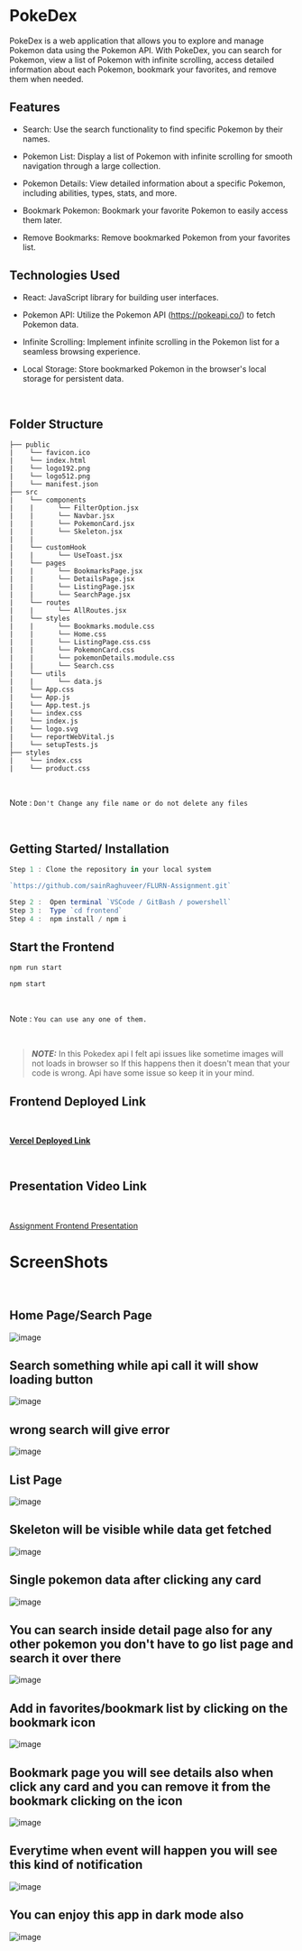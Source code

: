 # PokeDex

PokeDex is a web application that allows you to explore and manage Pokemon data using the Pokemon API. With PokeDex, you can search for Pokemon, view a list of Pokemon with infinite scrolling, access detailed information about each Pokemon, bookmark your favorites, and remove them when needed.

## Features

- Search: Use the search functionality to find specific Pokemon by their names.

- Pokemon List: Display a list of Pokemon with infinite scrolling for smooth navigation through a large collection.

- Pokemon Details: View detailed information about a specific Pokemon, including abilities, types, stats, and more.

- Bookmark Pokemon: Bookmark your favorite Pokemon to easily access them later.

- Remove Bookmarks: Remove bookmarked Pokemon from your favorites list.

## Technologies Used

- React: JavaScript library for building user interfaces.

- Pokemon API: Utilize the Pokemon API (https://pokeapi.co/) to fetch Pokemon data.

- Infinite Scrolling: Implement infinite scrolling in the Pokemon list for a seamless browsing experience.

- Local Storage: Store bookmarked Pokemon in the browser's local storage for persistent data.

<br>

##  Folder Structure

```
├── public
|    └── favicon.ico
|    └── index.html
|    └── logo192.png
|    └── logo512.png
|    └── manifest.json
├── src
|    └── components
|    |      └── FilterOption.jsx  
|    |      └── Navbar.jsx  
|    |      └── PokemonCard.jsx  
|    |      └── Skeleton.jsx  
|    |      
|    └── customHook
|    |      └── UseToast.jsx       
|    └── pages
|    |      └── BookmarksPage.jsx  
|    |      └── DetailsPage.jsx  
|    |      └── ListingPage.jsx  
|    |      └── SearchPage.jsx  
|    └── routes
|    |      └── AllRoutes.jsx  
|    └── styles
|    |      └── Bookmarks.module.css  
|    |      └── Home.css  
|    |      └── ListingPage.css.css  
|    |      └── PokemonCard.css  
|    |      └── pokemonDetails.module.css 
|    |      └── Search.css
|    └── utils
|    |      └── data.js 
|    └── App.css
|    └── App.js
|    └── App.test.js
|    └── index.css
|    └── index.js
|    └── logo.svg
|    └── reportWebVital.js
|    └── setupTests.js
├── styles
|    └── index.css
|    └── product.css
```

<br>

Note : `Don't Change any file name or do not delete any files`

<br>

## Getting Started/ Installation

```js
Step 1 : Clone the repository in your local system

`https://github.com/sainRaghuveer/FLURN-Assignment.git`

Step 2 :  Open terminal `VSCode / GitBash / powershell`
Step 3 :  Type `cd frontend`
Step 4 :  npm install / npm i

```

## Start the Frontend 

```js
npm run start

npm start
```

<br>

Note : `You can use any one of them.`

<br>


> **_NOTE:_**  In this Pokedex api I felt api issues like sometime images will not loads in browser so If this happens then it doesn't mean that your code is wrong. Api have some issue so keep it in your mind.


## Frontend Deployed Link

<br>

<a href="https://flurn-assignment-raghuveersain.vercel.app/"><strong>Vercel Deployed Link</strong></a>

<br>

## Presentation Video Link

<br>

<a href="">Assignment Frontend Presentation</a>
    
# ScreenShots

<br>
    
## Home Page/Search Page
 
<img src="https://github.com/sainRaghuveer/FLURN-Assignment/assets/112657812/50f55419-0142-49cc-9f46-32149bc51bdf" alt="image"/>

<br>
    
##  Search something while api call it will show loading button
    
<img src="https://github.com/sainRaghuveer/FLURN-Assignment/assets/112657812/7bad8585-8277-4f30-a05f-f026e9347db3" alt="image"/>

<br>
    
## wrong search will give error
    
<img src="https://github.com/sainRaghuveer/FLURN-Assignment/assets/112657812/61302724-40d0-4afd-a1a8-6d3743db889d" alt="image"/>

<br>
    
##  List Page

<img src="https://github.com/sainRaghuveer/FLURN-Assignment/assets/112657812/335017ab-e427-4d67-bb11-97c0b67b3e01" alt="image"/>

<br>
    
##  Skeleton will be visible while data get fetched
    
<img src="https://github.com/sainRaghuveer/FLURN-Assignment/assets/112657812/25e60f22-8ccd-41a5-8c8b-df22de8d709b" alt="image"/>

<br>    

## Single pokemon data after clicking any card    
<img src="https://github.com/sainRaghuveer/FLURN-Assignment/assets/112657812/dbf2e151-6ec3-4722-be31-40afa19f490e" alt="image"/>

<br>
    
## You can search inside detail page also for any other pokemon you don't have to go list page and search it over there
    
<img src="https://github.com/sainRaghuveer/FLURN-Assignment/assets/112657812/1ee457c4-1727-4186-aac8-cf8a4420186d" alt="image"/>

<br>
    
## Add in favorites/bookmark list by clicking on the bookmark icon
    
<img src="https://github.com/sainRaghuveer/FLURN-Assignment/assets/112657812/c91b7815-c9fc-4d19-b36b-02f620953529" alt="image"/>

<br>
    
## Bookmark page you will see details also when click any card and you can remove it from the bookmark clicking on the icon 
    
<img src="https://github.com/sainRaghuveer/FLURN-Assignment/assets/112657812/874ed784-b28a-42d6-8e2e-aec5eef15d4b" alt="image"/>

<br>
    
## Everytime when event will happen you will see this kind of notification 
    
<img src="https://github.com/sainRaghuveer/FLURN-Assignment/assets/112657812/040313ce-8ddf-4c11-89d3-ee13e6965bdc" alt="image"/>

<br>
    
## You can enjoy this app in dark mode also
    
<img src="https://github.com/sainRaghuveer/FLURN-Assignment/assets/112657812/8051f239-4030-4ab1-b5bd-d8c021e65891" alt="image"/>



